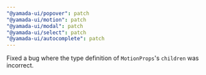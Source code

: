 ```yaml
---
"@yamada-ui/popover": patch
"@yamada-ui/motion": patch
"@yamada-ui/modal": patch
"@yamada-ui/select": patch
"@yamada-ui/autocomplete": patch
---
```


Fixed a bug where the type definition of `MotionProps`'s `children` was incorrect.
